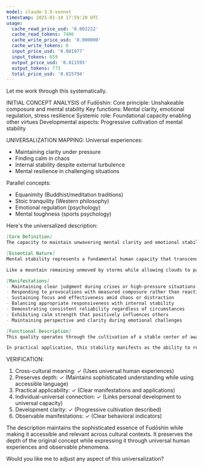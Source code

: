 ```yaml
---
model: claude-3.5-sonnet
timestamp: 2025-01-14 17:59:20 UTC
usage:
  cache_read_price_usd: '0.002222'
  cache_read_tokens: 7406
  cache_write_price_usd: '0.000000'
  cache_write_tokens: 0
  input_price_usd: '0.001977'
  input_tokens: 659
  output_price_usd: '0.011595'
  output_tokens: 773
  total_price_usd: '0.015794'
---
```


Let me work through this systematically.

INITIAL CONCEPT ANALYSIS of Fudōshin:
Core principle: Unshakeable composure and mental stability
Key functions: Mental clarity, emotional regulation, stress resilience
Systemic role: Foundational capacity enabling other virtues
Developmental aspects: Progressive cultivation of mental stability

UNIVERSALIZATION MAPPING:
Universal experiences:
- Maintaining clarity under pressure
- Finding calm in chaos
- Internal stability despite external turbulence
- Mental resilience in challenging situations

Parallel concepts:
- Equanimity (Buddhist/meditation traditions)
- Stoic tranquility (Western philosophy)
- Emotional regulation (psychology)
- Mental toughness (sports psychology)

Here's the universalized description:

```markdown
[Core Definition]
The capacity to maintain unwavering mental clarity and emotional stability regardless of external circumstances, characterized by a composed presence of mind that remains undisturbed by pressure, chaos, or crisis. This quality combines alert awareness with profound calm, enabling clear perception and appropriate response.

[Essential Nature]
Mental stability represents a fundamental human capacity that transcends mere emotional control. It manifests as a deep-rooted steadiness of mind that neither collapses under pressure nor becomes rigid through resistance. This quality emerges from the integration of relaxed alertness with unshakeable presence, creating a dynamic stability that responds to circumstances while maintaining its essential center.

Like a mountain remaining unmoved by storms while allowing clouds to pass, this quality enables one to engage fully with life's challenges while maintaining internal coherence and clarity. It represents the mind's natural capacity for both strength and flexibility.

[Manifestations]
- Maintaining clear judgment during crises or high-pressure situations
- Responding to provocations with measured composure rather than reactivity
- Sustaining focus and effectiveness amid chaos or distraction
- Balancing appropriate responsiveness with internal stability
- Demonstrating consistent reliability regardless of circumstances
- Exhibiting calm strength that positively influences others
- Maintaining perspective and clarity during emotional challenges

[Functional Description]
This quality operates through the cultivation of a stable center of awareness that becomes increasingly resilient to disturbance. Through consistent practice, one develops an internal reference point that remains steady regardless of external turbulence. This creates a foundation of mental clarity that naturally moderates emotional reactions while maintaining full engagement with present circumstances.

In practical application, this stability manifests as the ability to remain fully present and effective in challenging situations without becoming overwhelmed or disconnected. It enables leadership under pressure, clear decision-making during crisis, and the capacity to maintain perspective when others lose composure. This quality serves as a cornerstone for both personal development and effective engagement with others, particularly in demanding circumstances.
```

VERIFICATION:
1. Cross-cultural meaning: ✓ (Uses universal human experiences)
2. Preserves depth: ✓ (Maintains sophisticated understanding while using accessible language)
3. Practical applicability: ✓ (Clear manifestations and applications)
4. Individual-universal connection: ✓ (Links personal development to universal capacity)
5. Development clarity: ✓ (Progressive cultivation described)
6. Observable manifestations: ✓ (Clear behavioral indicators)

The description maintains the sophisticated essence of Fudōshin while making it accessible and relevant across cultural contexts. It preserves the depth of the original concept while expressing it through universal human experiences and observable phenomena.

Would you like me to adjust any aspect of this universalization?